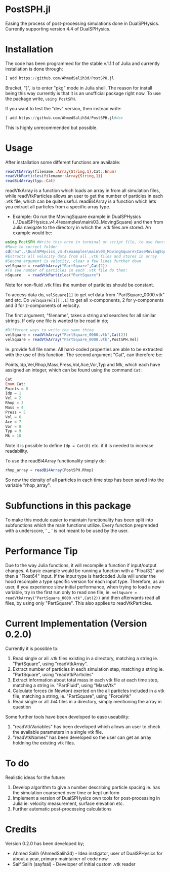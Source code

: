 # PostSPH.jl
Easing the process of post-processing simulations done in DualSPHysics. Currently supporting version 4.4 of DualSPHysics.

# Installation
The code has been programmed for the stable v.1.1.1 of Julia and currently installation is done through:

```julia
] add https://github.com/AhmedSalih3d/PostSPH.jl
```
Bracket, "]", is to enter "pkg" mode in Julia shell. The reason for install being this way currently is that it is an unofficial package right now. To use the package write, ```using PostSPH```.

If you want to test the "dev" version, then instead write:

```julia
] add https://github.com/AhmedSalih3d/PostSPH.jl#dev
```

This is highly unrecommended but possible.

# Usage
After installation some different functions are available:

```julia
readVtkArray(filename::Array{String,1},Cat::Enum)
readVtkParticles(filename::Array{String,1})
readBi4Array(typ::Cat)
```

readVtkArray is a function which loads an array in from all simulation files,
while readVtkParticles allows an user to get the number of particles in each .vtk
file, which can be quite useful. readBi4Array is a function which lets you extract
all particles from a specific array type.

* Example:
Go run the MovingSquare example in DualSPHysics (..\DualSPHysics_v4.4\examples\main\03_MovingSquare) and then from Julia navigate to the directory in which the .vtk files are stored. An example would be:

```julia
using PostSPH #Write this once in terminal or script file, to use function in PostSPH.jl
#Move to correct folder
cd(raw"..\DualSPHysics_v4.4\examples\main\03_MovingSquare\CaseMovingSquare_out\particles")
#Extracts all velocity data from all .vtk files and stores in array
#Second argument is velocity, clear a few lines further down
velSquare = readVtkArray("PartSquare",Cat(2))
#To see number of particles in each .vtk file do then:
nSquare   = readVtkParticles("PartSquare")
```

Note for non-fluid .vtk files the number of particles should be constant.

To access data do, ```velSquare[1]``` to get vel data from "PartSquare_0000.vtk" and etc. Do ```velSquare[1][:,1]``` to get all x-components, 2 for y-components and 3 for z-components of velocity.

The first argument, "filename", takes a string and searches for all similar strings. If only one file is wanted to be read in do;


```julia
#Different ways to write the same thing
velSquare = readVtkArray("PartSquare_0000.vtk",Cat(2))
velSquare = readVtkArray("PartSquare_0000.vtk",PostSPH.Vel)
```

Ie. provide full file name. All hard-coded properties are able to be extracted with the use of this function. The second argument "Cat", can therefore be:

Points,Idp,Vel,Rhop,Mass,Press,Vol,Ace,Vor,Typ and Mk, which each have assigned an integer, which can be found using the command ```Cat```:

```julia
Cat
Enum Cat:
Points = 0
Idp = 1
Vel = 2
Rhop = 3
Mass = 4
Press = 5
Vol = 6
Ace = 7
Vor = 8
Typ = 9
Mk = 10
```

Note it is possible to define ``` Idp = Cat(0) ``` etc. if it is needed to increase readability.

To use the readBi4Array functionality simply do:

```julia
rhop_array = readBi4Array(PostSPH.Rhop)
```
So now the density of all particles in each time step has been saved into the variable "rhop_array".

# Subfunctions in this package

To make this module easier to maintain functionality has been split into subfunctions
which the main functions utilize. Every function preprended with a underscore, ' _ ' is not meant
to be used by the user.

# Performance Tip

Due to the way Julia functions, it will recompile a function if input/output changes. A basic example would be running a function with a "Float32" and then a "Float64" input. If the input type is hardcoded Julia will under the hood recompile a type specific version for each input type. Therefore, as an user, if you experience slow initial performance, when trying to load a new variable, try in the first run only to read one file, ie. ```velSquare = readVtkArray("PartSquare_0000.vtk",Cat(2))``` and then afterwards read all files, by using only "PartSquare". This also applies to readVtkParticles.

# Current Implementation (Version 0.2.0)

Currently it is possible to:
1. Read single or all .vtk files existing in a directory, matching a string ie. "PartSquare", using "readVtkArray".
2. Extract number of particles in each simulation step, matching a string ie. "PartSquare", using "readVtkParticles"
3. Extract information about total mass in each vtk file at each time step, matching a string ie. "PartFluid", using "MassVtk"
4. Calculate forces (in Newton) exerted on the all particles included in a vtk file, matching a string, ie. "PartSquare", using "ForceVtk"
5. Read single or all .bi4 files in a directory, simply mentioning the array in question

Some further tools have been developed to ease useability:

1. "readVtkVariables" has been developed which allows an user to check the available parameters in
    a single vtk file.
2. "readVtkNames" has been developed so the user can get an array holdning the existing vtk files.

# To do

Realistic ideas for the future:

1. Develop algorithm to give a number describing particle spacing ie. has the simulation coarsened over time or kept uniform
2. Implement a version of DualSPHysics own tools for post-processing in Julia ie. velocity measurement, surface elevation etc.
3. Further automatic post-processing calculations

# Credits

Version 0.2.0 has been developed by;

* Ahmed Salih (AhmedSalih3d) - Idea instigator, user of DualSPHysics for about a year, primary maintainer  of code now
* Saif Salih (sayfsal) - Developer of initial custom .vtk reader
